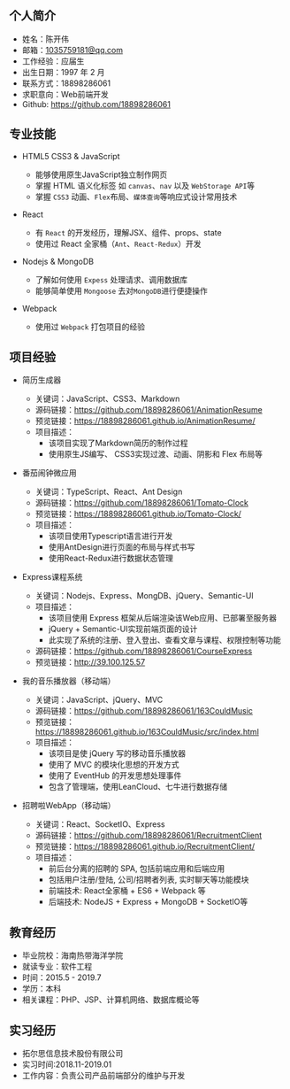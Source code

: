 ## 个人简介
* 姓名：陈开伟
* 邮箱：1035759181@qq.com
* 工作经验：应届生
* 出生日期：1997 年 2 月
* 联系方式：18898286061
* 求职意向：Web前端开发
* Github: https://github.com/18898286061

## 专业技能
* HTML5 CSS3 & JavaScript
  * 能够使用原生JavaScript独立制作网页
  * 掌握 HTML 语义化标签 如 `canvas`、`nav` 以及 `WebStorage API`等
  * 掌握 `CSS3` 动画、`Flex`布局、`媒体查询`等响应式设计常用技术

* React
  * 有 `React` 的开发经历，理解JSX、组件、props、state
  * 使用过 React 全家桶（`Ant`、`React-Redux`）开发

* Nodejs & MongoDB
  * 了解如何使用 `Expess` 处理请求、调用数据库
  * 能够简单使用 `Mongoose` 去对`MongoDB`进行便捷操作

* Webpack
  * 使用过 `Webpack` 打包项目的经验

## 项目经验
- 简历生成器
  * 关键词：JavaScript、CSS3、Markdown
  * 源码链接：https://github.com/18898286061/AnimationResume
  * 预览链接：https://18898286061.github.io/AnimationResume/
  * 项目描述：
    * 该项目实现了Markdown简历的制作过程
    * 使用原生JS编写、 CSS3实现过渡、动画、阴影和 Flex 布局等

- 番茄闹钟微应用
  * 关键词：TypeScript、React、Ant Design
  * 源码链接：https://github.com/18898286061/Tomato-Clock
  * 预览链接：https://18898286061.github.io/Tomato-Clock/
  * 项目描述：
    * 该项目使用Typescript语言进行开发
    * 使用AntDesign进行页面的布局与样式书写
    * 使用React-Redux进行数据状态管理

- Express课程系统
  * 关键词：Nodejs、Express、MongDB、jQuery、Semantic-UI
  * 项目描述：
    * 该项目使用 Express 框架从后端渲染该Web应用、已部署至服务器
    * jQuery + Semantic-UI实现前端页面的设计
    * 此实现了系统的注册、登入登出、查看文章与课程、权限控制等功能
  * 源码链接：https://github.com/18898286061/CourseExpress
  * 预览链接：http://39.100.125.57

- 我的音乐播放器（移动端）
  * 关键词：JavaScript、jQuery、MVC
  * 源码链接：https://github.com/18898286061/163CouldMusic
  * 预览链接：https://18898286061.github.io/163CouldMusic/src/index.html
  * 项目描述：
    * 该项目是使 jQuery 写的移动音乐播放器
    * 使用了 MVC 的模块化思想的开发方式
    * 使用了 EventHub 的开发思想处理事件
    * 包含了管理端，使用LeanCloud、七牛进行数据存储

- 招聘啦WebApp（移动端）
  * 关键词：React、SocketIO、Express
  * 源码链接：https://github.com/18898286061/RecruitmentClient
  * 预览链接：https://18898286061.github.io/RecruitmentClient/
  * 项目描述：
    * 前后台分离的招聘的 SPA, 包括前端应用和后端应用
    * 包括用户注册/登陆, 公司/招聘者列表, 实时聊天等功能模块 
    * 前端技术: React全家桶 + ES6 + Webpack 等
    * 后端技术: NodeJS + Express + MongoDB + SocketIO等



## 教育经历
* 毕业院校：海南热带海洋学院
* 就读专业：软件工程
* 时间：2015.5 - 2019.7
* 学历：本科
* 相关课程：PHP、JSP、计算机网络、数据库概论等

## 实习经历
* 拓尔思信息技术股份有限公司
* 实习时间:2018.11-2019.01
* 工作内容：负责公司产品前端部分的维护与开发